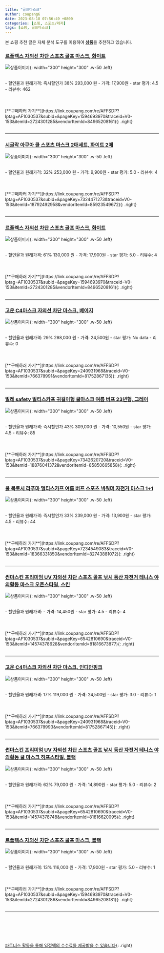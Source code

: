 ```yaml
---
title: "골프마스크"
author: coupang6
date: 2023-08-18 07:56:49 +0800
categories: [쇼핑, 스포츠/레저]
tags: [쇼핑, 골프마스크]
---
```


본 쇼핑 추천 글은 자체 분석 도구를 이용하여 [**상품**](https://link.coupang.com/a/bao1ui)을 추천하고 있습니다.

### [르플렉스 자외선 차단 스포츠 골프 마스크, 화이트](https://link.coupang.com/re/AFFSDP?lptag=AF1030537&subid=&pageKey=1594693970&traceid=V0-153&itemId=2724301285&vendorItemId=84965208161)

![상품이미지](https://thumbnail6.coupangcdn.com/thumbnails/remote/230x230ex/image/vendor_inventory/3246/09b6491dd5920b9aa8ee790116f902e416d91cf9856b9da99964b5e21c98.jpg){: width="300" height="300" .w-50 .left}


<br>
- 할인율과 원래가격: 즉시할인가 38%  293,000   원
- 가격: 17,900원
- star 평가: 4.5
- 리뷰수: 462
<br>
<br>
<br>
<br>
[**구매하러 가기**](https://link.coupang.com/re/AFFSDP?lptag=AF1030537&subid=&pageKey=1594693970&traceid=V0-153&itemId=2724301285&vendorItemId=84965208161){: .right}
<br>
<br>

---

### [시글락 아쿠아 쿨 스포츠 마스크 2매세트, 화이트 2매](https://link.coupang.com/re/AFFSDP?lptag=AF1030537&subid=&pageKey=7324471273&traceid=V0-153&itemId=18792492958&vendorItemId=85923549672)

![상품이미지](https://thumbnail9.coupangcdn.com/thumbnails/remote/230x230ex/image/vendor_inventory/2dbd/90ab575bf4a52c50c29780498814c57021fd79aa2159ade7f7e73874d9bb.jpg){: width="300" height="300" .w-50 .left}


<br>
- 할인율과 원래가격: 32%  253,000   원
- 가격: 9,900원
- star 평가: 5.0
- 리뷰수: 4
<br>
<br>
<br>
<br>
[**구매하러 가기**](https://link.coupang.com/re/AFFSDP?lptag=AF1030537&subid=&pageKey=7324471273&traceid=V0-153&itemId=18792492958&vendorItemId=85923549672){: .right}
<br>
<br>

---

### [르플렉스 자외선 차단 스포츠 골프 마스크, 화이트](https://link.coupang.com/re/AFFSDP?lptag=AF1030537&subid=&pageKey=1594693970&traceid=V0-153&itemId=2724301285&vendorItemId=84965208161)

![상품이미지](https://thumbnail6.coupangcdn.com/thumbnails/remote/230x230ex/image/vendor_inventory/3246/09b6491dd5920b9aa8ee790116f902e416d91cf9856b9da99964b5e21c98.jpg){: width="300" height="300" .w-50 .left}


<br>
- 할인율과 원래가격: 61%  130,000   원
- 가격: 17,900원
- star 평가: 5.0
- 리뷰수: 4
<br>
<br>
<br>
<br>
[**구매하러 가기**](https://link.coupang.com/re/AFFSDP?lptag=AF1030537&subid=&pageKey=1594693970&traceid=V0-153&itemId=2724301285&vendorItemId=84965208161){: .right}
<br>
<br>

---

### [고운 C4마스크 자외선 차단 마스크, 베이지](https://link.coupang.com/re/AFFSDP?lptag=AF1030537&subid=&pageKey=240931968&traceid=V0-153&itemId=766378991&vendorItemId=81752867135)

![상품이미지](https://thumbnail8.coupangcdn.com/thumbnails/remote/230x230ex/image/vendor_inventory/26cc/f185ee55d6829b9518e0ff9f12893a3585cc10109eabdb302083b986e61a.jpg){: width="300" height="300" .w-50 .left}


<br>
- 할인율과 원래가격: 29%  298,000   원
- 가격: 24,500원
- star 평가: No data
- 리뷰수: 0
<br>
<br>
<br>
<br>
[**구매하러 가기**](https://link.coupang.com/re/AFFSDP?lptag=AF1030537&subid=&pageKey=240931968&traceid=V0-153&itemId=766378991&vendorItemId=81752867135){: .right}
<br>
<br>

---

### [밀레 safety 멀티스카프 귀걸이형 쿨마스크 여름 버프 23년형, 그레이](https://link.coupang.com/re/AFFSDP?lptag=AF1030537&subid=&pageKey=7342620720&traceid=V0-153&itemId=18876041372&vendorItemId=85850665858)

![상품이미지](https://thumbnail6.coupangcdn.com/thumbnails/remote/230x230ex/image/vendor_inventory/c848/a8d2f705e24dec758c5179f2e66225b3c492d469f439ccbd423c613b6ff4.jpg){: width="300" height="300" .w-50 .left}


<br>
- 할인율과 원래가격: 즉시할인가 43%  309,000   원
- 가격: 10,550원
- star 평가: 4.5
- 리뷰수: 85
<br>
<br>
<br>
<br>
[**구매하러 가기**](https://link.coupang.com/re/AFFSDP?lptag=AF1030537&subid=&pageKey=7342620720&traceid=V0-153&itemId=18876041372&vendorItemId=85850665858){: .right}
<br>
<br>

---

### [쿨 목토시 라푸마 멀티스카프 여름 버프 스포츠 넥워머 자전거 마스크 1+1](https://link.coupang.com/re/AFFSDP?lptag=AF1030537&subid=&pageKey=7234549083&traceid=V0-153&itemId=18366331850&vendorItemId=82743881072)

![상품이미지](https://thumbnail9.coupangcdn.com/thumbnails/remote/230x230ex/image/vendor_inventory/9e0a/6254fba562c5bea08b8496d0e258157da46f828c0a4518f570d088a2d2b5.jpg){: width="300" height="300" .w-50 .left}


<br>
- 할인율과 원래가격: 즉시할인가 33%  239,000   원
- 가격: 13,900원
- star 평가: 4.5
- 리뷰수: 44
<br>
<br>
<br>
<br>
[**구매하러 가기**](https://link.coupang.com/re/AFFSDP?lptag=AF1030537&subid=&pageKey=7234549083&traceid=V0-153&itemId=18366331850&vendorItemId=82743881072){: .right}
<br>
<br>

---

### [썬마스킨 프리미엄 UV 자외선 차단 스포츠 골프 낚시 등산 자전거 테니스 야외활동 마스크 오픈스타일, 스킨](https://link.coupang.com/re/AFFSDP?lptag=AF1030537&subid=&pageKey=6542810690&traceid=V0-153&itemId=14574378628&vendorItemId=81816673877)

![상품이미지](https://thumbnail10.coupangcdn.com/thumbnails/remote/230x230ex/image/vendor_inventory/dc90/8130c9b36b46565acd48152cd1b5403baf49b066f66717eeeabfb1c401de.jpg){: width="300" height="300" .w-50 .left}


<br>
- 할인율과 원래가격: 
- 가격: 14,450원
- star 평가: 4.5
- 리뷰수: 4
<br>
<br>
<br>
<br>
[**구매하러 가기**](https://link.coupang.com/re/AFFSDP?lptag=AF1030537&subid=&pageKey=6542810690&traceid=V0-153&itemId=14574378628&vendorItemId=81816673877){: .right}
<br>
<br>

---

### [고운 C4마스크 자외선 차단 마스크, 인디안핑크](https://link.coupang.com/re/AFFSDP?lptag=AF1030537&subid=&pageKey=240931968&traceid=V0-153&itemId=766378993&vendorItemId=81752867145)

![상품이미지](https://thumbnail8.coupangcdn.com/thumbnails/remote/230x230ex/image/vendor_inventory/1e91/dfc75406d215f815358877f8392d6f495bc57ba0f28b615038cc7e78f566.jpg){: width="300" height="300" .w-50 .left}


<br>
- 할인율과 원래가격: 17%  119,000   원
- 가격: 24,500원
- star 평가: 3.0
- 리뷰수: 1
<br>
<br>
<br>
<br>
[**구매하러 가기**](https://link.coupang.com/re/AFFSDP?lptag=AF1030537&subid=&pageKey=240931968&traceid=V0-153&itemId=766378993&vendorItemId=81752867145){: .right}
<br>
<br>

---

### [썬마스킨 프리미엄 UV 자외선 차단 스포츠 골프 낚시 등산 자전거 테니스 야외활동 쿨 마스크 하프스타일, 블랙](https://link.coupang.com/re/AFFSDP?lptag=AF1030537&subid=&pageKey=6542810690&traceid=V0-153&itemId=14574378748&vendorItemId=81816620095)

![상품이미지](https://thumbnail9.coupangcdn.com/thumbnails/remote/230x230ex/image/vendor_inventory/2ee3/91bebcb87bac764a75273cb0f4b7b4ab2d300960f5cbafe1461eae3fc3c4.jpg){: width="300" height="300" .w-50 .left}


<br>
- 할인율과 원래가격: 62%  79,000   원
- 가격: 14,890원
- star 평가: 5.0
- 리뷰수: 2
<br>
<br>
<br>
<br>
[**구매하러 가기**](https://link.coupang.com/re/AFFSDP?lptag=AF1030537&subid=&pageKey=6542810690&traceid=V0-153&itemId=14574378748&vendorItemId=81816620095){: .right}
<br>
<br>

---

### [르플렉스 자외선 차단 스포츠 골프 마스크, 블랙](https://link.coupang.com/re/AFFSDP?lptag=AF1030537&subid=&pageKey=1594693970&traceid=V0-153&itemId=2724301286&vendorItemId=84965208181)

![상품이미지](https://thumbnail10.coupangcdn.com/thumbnails/remote/230x230ex/image/vendor_inventory/a139/9d67535ddf0133638f363b4529bb8f17cb9614f82cd6413783f20dd5a783.jpg){: width="300" height="300" .w-50 .left}


<br>
- 할인율과 원래가격: 13%  116,000   원
- 가격: 17,900원
- star 평가: 5.0
- 리뷰수: 1
<br>
<br>
<br>
<br>
[**구매하러 가기**](https://link.coupang.com/re/AFFSDP?lptag=AF1030537&subid=&pageKey=1594693970&traceid=V0-153&itemId=2724301286&vendorItemId=84965208181){: .right}
<br>
<br>

---
<br><br><br><br><br> [파트너스 활동을 통해 일정액의 수수료를 제공받을 수 있습니다](https://link.coupang.com/a/bao1ui){: .right}
